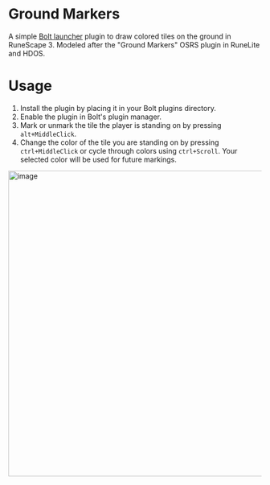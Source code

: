 # Ground Markers
A simple [Bolt launcher](https://github.com/adamcake/Bolt) plugin to draw colored tiles on the ground in RuneScape 3. Modeled after the "Ground Markers" OSRS plugin in RuneLite and HDOS.

# Usage
1. Install the plugin by placing it in your Bolt plugins directory.
2. Enable the plugin in Bolt's plugin manager.
3. Mark or unmark the tile the player is standing on by pressing `alt+MiddleClick`.
4. Change the color of the tile you are standing on by pressing `ctrl+MiddleClick` or cycle through colors using `ctrl+Scroll`. Your selected color will be used for future markings.

<img width="955" height="608" alt="image" src="https://github.com/user-attachments/assets/ea406ae2-88de-4528-b5d9-c7aec7eb5d2b" />
